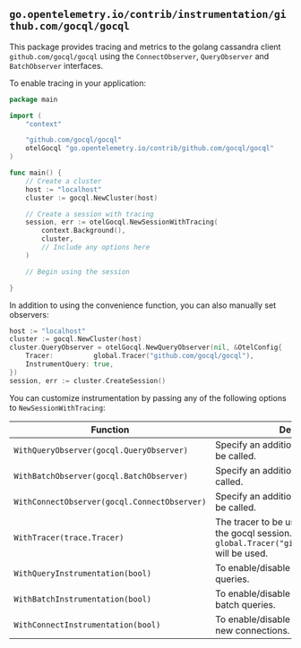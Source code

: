 ## `go.opentelemetry.io/contrib/instrumentation/github.com/gocql/gocql`

This package provides tracing and metrics to the golang cassandra client `github.com/gocql/gocql` using the `ConnectObserver`, `QueryObserver` and `BatchObserver` interfaces. 

To enable tracing in your application: 

```go
package main

import (
	"context"

	"github.com/gocql/gocql"
	otelGocql "go.opentelemetry.io/contrib/github.com/gocql/gocql"
)

func main() {
	// Create a cluster
	host := "localhost"
	cluster := gocql.NewCluster(host)

	// Create a session with tracing
	session, err := otelGocql.NewSessionWithTracing(
		context.Background(),
		cluster,
		// Include any options here
	)

	// Begin using the session

}
```

In addition to using the convenience function, you can also manually set observers:

```go
host := "localhost"
cluster := gocql.NewCluster(host)
cluster.QueryObserver = otelGocql.NewQueryObserver(nil, &OtelConfig{
	Tracer:          global.Tracer("github.com/gocql/gocql"),
	InstrumentQuery: true,
})
session, err := cluster.CreateSession()
```

You can customize instrumentation by passing any of the following options to `NewSessionWithTracing`:

| Function | Description |
| -------- | ----------- |
| `WithQueryObserver(gocql.QueryObserver)` | Specify an additional QueryObserver to be called. |
| `WithBatchObserver(gocql.BatchObserver)` | Specify an additional BatchObserver to be called. |
| `WithConnectObserver(gocql.ConnectObserver)` | Specify an additional ConnectObserver to be called. |
| `WithTracer(trace.Tracer)` | The tracer to be used to create spans for the gocql session. If not specified, `global.Tracer("github.com/gocql/gocql")` will be used. |
| `WithQueryInstrumentation(bool)` | To enable/disable tracing and metrics for queries. |
| `WithBatchInstrumentation(bool)` | To enable/disable tracing and metrics for batch queries. |
| `WithConnectInstrumentation(bool)` | To enable/disable tracing and metrics for new connections. |

